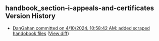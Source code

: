 ## handbook_section-i-appeals-and-certificates Version History

* [DanGahan committed on 4/10/2024, 10:58:42 AM: added scraped handobook files](https://github.com/DanGahanCGI/DanGahanCGI.github.io/commit/3f0541d6868df584481934bbd8a488f62e9c80eb) ([View diff](https://github.com/DanGahanCGI/DanGahanCGI.github.io/compare/78a43219088e2dc57a967260348684153f6548fd...3f0541d6868df584481934bbd8a488f62e9c80eb))
